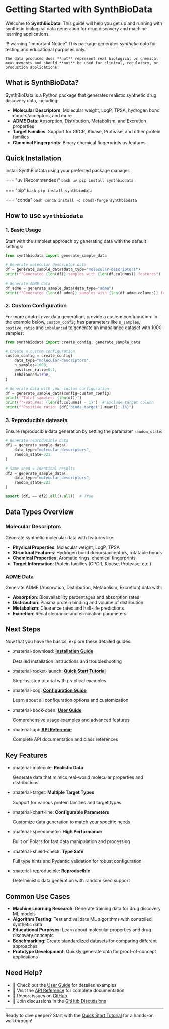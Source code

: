 # Getting Started with SynthBioData

Welcome to **SynthBioData**! This guide will help you get up and running with synthetic biological data generation for drug discovery and machine learning applications.

!!! warning "Important Notice"
    This package generates *synthetic* data for testing and educational purposes only.  
    
    The data produced does **not** represent real biological or chemical measurements and should **not** be used for clinical, regulatory, or production applications.

## What is SynthBioData?

SynthBioData is a Python package that generates realistic synthetic drug discovery data, including:

- **Molecular Descriptors**: Molecular weight, LogP, TPSA, hydrogen bond donors/acceptors, and more
- **ADME Data**: Absorption, Distribution, Metabolism, and Excretion properties
- **Target Families**: Support for GPCR, Kinase, Protease, and other protein families
- **Chemical Fingerprints**: Binary chemical fingerprints as features

## Quick Installation

Install SynthBioData using your preferred package manager:

=== "uv (Recommended)"
    ```bash
    uv pip install synthbiodata
    ```

=== "pip"
    ```bash
    pip install synthbiodata
    ```

=== "conda"
    ```bash
    conda install -c conda-forge synthbiodata
    ```

## How to use `synthbiodata`

### 1. Basic Usage

Start with the simplest approach by generating data with the default settings:

```python
from synthbiodata import generate_sample_data

# Generate molecular descriptor data
df = generate_sample_data(data_type="molecular-descriptors")
print(f"Generated {len(df)} samples with {len(df.columns)} features")

# Generate ADME data
df_adme = generate_sample_data(data_type="adme")
print(f"Generated {len(df_adme)} samples with {len(df_adme.columns)} features")
```

### 2. Custom Configuration

For more control over data generation, provide a  custom configuration. In the example below,  `custom_config` has parameters like `n_samples`, `postive_ratio` and `imbalanced` to generate an imabalance dataset with 1000 samples:

```python
from synthbiodata import create_config, generate_sample_data

# Create a custom configuration
custom_config = create_config(
    data_type="molecular-descriptors",
    n_samples=1000,
    positive_ratio=0.1,
    imbalanced=True,
)

# Generate data with your custom configuration
df = generate_sample_data(config=custom_config)
print(f"Total samples: {len(df)}")
print(f"Features: {len(df.columns) - 1}")  # Exclude target column
print(f"Positive ratio: {df['binds_target'].mean():.1%}")
```

### 3. Reproducible datasets

Ensure reproducible data generation by setting the paramater `random_state`:

```python
# Generate reproducible data
df1 = generate_sample_data(
    data_type="molecular-descriptors",
    random_state=321
)

# Same seed = identical results
df2 = generate_sample_data(
    data_type="molecular-descriptors", 
    random_state=321
)

assert (df1 == df2).all().all()  # True
```

## Data Types Overview

### Molecular Descriptors

Generate synthetic molecular data with features like:

- **Physical Properties**: Molecular weight, LogP, TPSA
- **Structural Features**: Hydrogen bond donors/acceptors, rotatable bonds
- **Chemical Properties**: Aromatic rings, chemical fingerprints
- **Target Information**: Protein families (GPCR, Kinase, Protease, etc.)

### ADME Data

Generate ADME (Absorption, Distribution, Metabolism, Excretion) data with:

- **Absorption**: Bioavailability percentages and absorption rates
- **Distribution**: Plasma protein binding and volume of distribution
- **Metabolism**: Clearance rates and half-life predictions
- **Excretion**: Renal clearance and elimination parameters

## Next Steps

Now that you have the basics, explore these detailed guides:

<div class="grid cards" markdown>

-   :material-download: **[Installation Guide](getting-started/installation.md)**
    
    Detailed installation instructions and troubleshooting

-   :material-rocket-launch: **[Quick Start Tutorial](getting-started/quickstart.md)**
    
    Step-by-step tutorial with practical examples

-   :material-cog: **[Configuration Guide](getting-started/configuration.md)**
    
    Learn about all configuration options and customization

-   :material-book-open: **[User Guide](user-guide/)**
    
    Comprehensive usage examples and advanced features

-   :material-api: **[API Reference](api/data-generators.md)**
    
    Complete API documentation and class references

</div>

## Key Features

<div class="grid cards" markdown>

-   :material-molecule: **Realistic Data**
    
    Generate data that mimics real-world molecular properties and distributions

-   :material-target: **Multiple Target Types**
    
    Support for various protein families and target types

-   :material-chart-line: **Configurable Parameters**
    
    Customize data generation to match your specific needs

-   :material-speedometer: **High Performance**
    
    Built on Polars for fast data manipulation and processing

-   :material-shield-check: **Type Safe**
    
    Full type hints and Pydantic validation for robust configuration

-   :material-reproducible: **Reproducible**
    
    Deterministic data generation with random seed support

</div>

## Common Use Cases

- **Machine Learning Research**: Generate training data for drug discovery ML models
- **Algorithm Testing**: Test and validate ML algorithms with controlled synthetic data
- **Educational Purposes**: Learn about molecular properties and drug discovery concepts
- **Benchmarking**: Create standardized datasets for comparing different approaches
- **Prototype Development**: Quickly generate data for proof-of-concept applications

## Need Help?

- 📖 Check out the [User Guide](user-guide/) for detailed examples
- 🔧 Visit the [API Reference](api/data-generators.md) for complete documentation
- 🐛 Report issues on [GitHub](https://github.com/ojeda-e/synthbiodata/issues)
- 💬 Join discussions in the [GitHub Discussions](https://github.com/ojeda-e/synthbiodata/discussions)

---

Ready to dive deeper? Start with the [Quick Start Tutorial](getting-started/quickstart.md) for a hands-on walkthrough!
